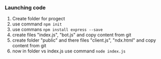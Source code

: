 ### Launching code
1. Create folder for progect
2. use command ```npm init``` 
3. use commans ```npm install express --save```
4. create files "index.js", "bot.js" and copy content from git
5. create folder "public" and there files "client.js", "ndx.html" and copy content from git
6. now in folder vs index.js use command ```node index.js```

